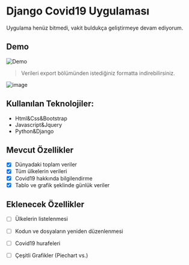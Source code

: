 # Django Covid19 Uygulaması
Uygulama henüz bitmedi, vakit buldukça geliştirmeye devam ediyorum. 

## Demo

![Demo](screenshots/ss.gif)


> Verileri export bölümünden istediğiniz formatta indirebilirsiniz.

![image](https://user-images.githubusercontent.com/47374969/81230248-cb614680-8ff9-11ea-8fa0-a3b12a4579dd.png)


## Kullanılan Teknolojiler:

 - Html&Css&Bootstrap
  - Javascript&Jquery
  - Python&Django

## Mevcut Özellikler

 - [x] Dünyadaki toplam veriler
 - [x] Tüm ülkelerin verileri
 - [x] Covid19 hakkında bilgilendirme
 - [x] Tablo ve grafik şeklinde günlük veriler 

 ## Eklenecek Özellikler
 

 - [ ] Ülkelerin listelenmesi
 - [ ] Kodun ve dosyaların yeniden düzenlenmesi
 - [ ] Covid19 hurafeleri
 - [ ] Çeşitli Grafikler (Piechart vs.)
 

